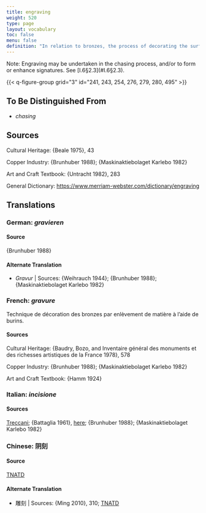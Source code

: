 ```yaml
---
title: engraving
weight: 520
type: page
layout: vocabulary
toc: false
menu: false
definition: "In relation to bronzes, the process of decorating the surface by removing material with a chisel, burin, or graver that creates a V-shaped groove."
---
```


<div class="backmatter">
Note: Engraving may be undertaken in the chasing process, and/or to form or enhance signatures. See [I.6§2.3](#I.6§2.3).
</div>

{{< q-figure-group grid="3" id="241, 243, 254, 276, 279, 280, 495" >}}

## To Be Distinguished From

- *chasing*

## Sources

Cultural Heritage: {Beale 1975}, 43

Copper Industry: {Brunhuber 1988}; {Maskinaktiebolaget Karlebo 1982}

Art and Craft Textbook: {Untracht 1982}, 283

General Dictionary: <https://www.merriam-webster.com/dictionary/engraving>

## Translations

<div class="accordion">

### **German**: *gravieren*

#### Source

{Brunhuber 1988}

#### Alternate Translation

- *Gravur* | Sources: {Weihrauch 1944}; {Brunhuber 1988}; {Maskinaktiebolaget Karlebo 1982}

### **French**: *gravure*

Technique de décoration des bronzes par enlèvement de matière à l’aide de burins.

#### Sources

Cultural Heritage: {Baudry, Bozo, and Inventaire général des monuments et des richesses artistiques de la France 1978}, 578

Copper Industry: {Brunhuber 1988}; {Maskinaktiebolaget Karlebo 1982}

Art and Craft Textbook: {Hamm 1924}

### **Italian**: *incisione*

#### Sources

[Treccani](http://www.treccani.it/vocabolario/incisione/); {Battaglia 1961}, [here](http://www.gdli.it/pdf_viewer/Scripts/pdf.js/web/viewer.asp?file=/PDF/GDLI07/GDLI_07_ocr_693.pdf&parola=incisione); {Brunhuber 1988}; {Maskinaktiebolaget Karlebo 1982}

### **Chinese**: 阴刻

#### Source

[TNATD](https://terms.naer.edu.tw/detail/3608499/?index=3)

#### Alternate Translation

- 雕刻 | Sources: {Ming 2010}, 310; [TNATD](https://terms.naer.edu.tw/detail/14191105/?index=9)

</div>
